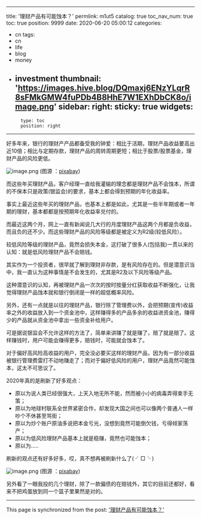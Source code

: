
---
title: '理财产品有可能蚀本？'
permlink: m1ut5
catalog: true
toc_nav_num: true
toc: true
position: 9999
date: 2020-06-20 05:00:12
categories:
- cn
tags:
- cn
- life
- blog
- money
- investment
thumbnail: 'https://images.hive.blog/DQmaxj6ENzYLqrR8sFMkGMW4fuPDb4B8HhE7W1EXhDbCK8o/image.png'
sidebar:
    right:
        sticky: true
widgets:
    -
        type: toc
        position: right
---


好多年来，银行的理财产产品都备受我的钟爱：相比于活期，理财产品收益要高出近10倍；相比与定期存款，理财产品的周转周期更短；相比于股票/股票基金，理财产品的风险更低。


![image.png](https://images.hive.blog/DQmaxj6ENzYLqrR8sFMkGMW4fuPDb4B8HhE7W1EXhDbCK8o/image.png)
(图源 ：[pixabay](https://pixabay.com/))

而这些年买理财产品，客户经理一直给我灌输的理念都是理财产品不会蚀本，所谓的不保本只是政策(银监会)的要求，基本上都会得到预期的年化收益率。

事实上最近这些年买的理财产品，也基本上都是如此，尤其是一些半年期或者一年期的理财，基本都都是按预期年化收益率兑付的。

而最近这两个月，网上一直有新闻说几大行的月度理财产品这两个月都是负收益，而且负的还不少。而这些理财产品的风险等级都是被定义为R2级(较低风险）。

较低风险等级的理财产品，竟然会损失本金，这打破了很多人(包括我)一贯以来的认知：就是低风险理财产品不会赔钱。

其实作为一个投资者，很早就了解到理财非存款，是有风险存在的。但是潜意识当中，我一直认为这种事情是不会发生的，尤其是R2及以下风险等级产品。

这种潜意识的认知，再被理财产品一次次的按时按量分红获取收益不断强化，让我觉得理财产品蚀本就和银行倒闭是一样的超低概率风险。

另外，还有一点就是以往的理财产品，银行除了管理费以外，会把预期(宣传)收益率之外的收益放入到一个资金池中，这样赚得多的产品多余的收益进资金池，赚得少的产品就从资金池中拿出一些资金补给用户。

可是据说银监会不允许这样的方法了，简单来讲赚了就是赚了，赔了就是赔了。这样赚钱时，用户可能会赚得更多，赔钱时，可能就会蚀本了。

对于偏好高风险高收益的用户，完全没必要买这样的理财产品，因为有一部分收益被银行管理费雷打不动地赚走了；而对于偏好低风险的用户，理财产品竟然可能蚀本，这太不可思议了。

2020年真的是刷新了好多观点：
* 原以为说人类已经很强大，上天入地无所不能，然而被小小的病毒弄得束手无策；
* 原以为地球村联系全世界紧密合作，却发现大国之间也可以像两个普通人一样吵个不休甚至骂街；
* 原以为炒个账户原油多说把本金亏光，没想到竟然可能倒欠钱，亏得倾家荡产；
* 原以为低风险理财产品基本上就是稳赚，竟然也可能蚀本；
* 原以为.....

刷新的观点还有好多好多，哎，真不想再被刷新什么了( ╯□╰ ) 


![image.png](https://images.hive.blog/DQmd66y48zQ65VMXvuXjqD7rnpZMdob3CuXYzh28AG7bh2P/image.png)
(图源 ：[pixabay](https://pixabay.com/))

另外看了一眼我投的几个理财，除了一款偏债的在赔钱外，其它的目前还都好，看来不把鸡蛋放到同一个篮子里果然是对的。

- - -

This page is synchronized from the post: ['理财产品有可能蚀本？'](https://steemit.com/@oflyhigh/m1ut5)
